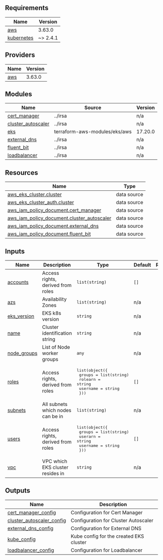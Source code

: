 <!-- BEGIN_TF_DOCS -->
## Requirements

| Name | Version |
|------|---------|
| <a name="requirement_aws"></a> [aws](#requirement\_aws) | 3.63.0 |
| <a name="requirement_kubernetes"></a> [kubernetes](#requirement\_kubernetes) | ~> 2.4.1 |

## Providers

| Name | Version |
|------|---------|
| <a name="provider_aws"></a> [aws](#provider\_aws) | 3.63.0 |

## Modules

| Name | Source | Version |
|------|--------|---------|
| <a name="module_cert_manager"></a> [cert\_manager](#module\_cert\_manager) | ../irsa | n/a |
| <a name="module_cluster_autoscaler"></a> [cluster\_autoscaler](#module\_cluster\_autoscaler) | ../irsa | n/a |
| <a name="module_eks"></a> [eks](#module\_eks) | terraform-aws-modules/eks/aws | 17.20.0 |
| <a name="module_external_dns"></a> [external\_dns](#module\_external\_dns) | ../irsa | n/a |
| <a name="module_fluent_bit"></a> [fluent\_bit](#module\_fluent\_bit) | ../irsa | n/a |
| <a name="module_loadbalancer"></a> [loadbalancer](#module\_loadbalancer) | ../irsa | n/a |

## Resources

| Name | Type |
|------|------|
| [aws_eks_cluster.cluster](https://registry.terraform.io/providers/hashicorp/aws/3.63.0/docs/data-sources/eks_cluster) | data source |
| [aws_eks_cluster_auth.cluster](https://registry.terraform.io/providers/hashicorp/aws/3.63.0/docs/data-sources/eks_cluster_auth) | data source |
| [aws_iam_policy_document.cert_manager](https://registry.terraform.io/providers/hashicorp/aws/3.63.0/docs/data-sources/iam_policy_document) | data source |
| [aws_iam_policy_document.cluster_autoscaler](https://registry.terraform.io/providers/hashicorp/aws/3.63.0/docs/data-sources/iam_policy_document) | data source |
| [aws_iam_policy_document.external_dns](https://registry.terraform.io/providers/hashicorp/aws/3.63.0/docs/data-sources/iam_policy_document) | data source |
| [aws_iam_policy_document.fluent_bit](https://registry.terraform.io/providers/hashicorp/aws/3.63.0/docs/data-sources/iam_policy_document) | data source |

## Inputs

| Name | Description | Type | Default | Required |
|------|-------------|------|---------|:--------:|
| <a name="input_accounts"></a> [accounts](#input\_accounts) | Access rights, derived from roles | `list(string)` | `[]` | no |
| <a name="input_azs"></a> [azs](#input\_azs) | Availability Zones | `list(string)` | n/a | yes |
| <a name="input_eks_version"></a> [eks\_version](#input\_eks\_version) | EKS k8s version | `string` | n/a | yes |
| <a name="input_name"></a> [name](#input\_name) | Cluster identification string | `string` | n/a | yes |
| <a name="input_node_groups"></a> [node\_groups](#input\_node\_groups) | List of Node worker groups | `any` | n/a | yes |
| <a name="input_roles"></a> [roles](#input\_roles) | Access rights, derived from roles | <pre>list(object({<br>    groups   = list(string)<br>    rolearn  = string<br>    username = string<br>  }))</pre> | `[]` | no |
| <a name="input_subnets"></a> [subnets](#input\_subnets) | All subnets which nodes can be in | `list(string)` | n/a | yes |
| <a name="input_users"></a> [users](#input\_users) | Access rights, derived from roles | <pre>list(object({<br>    groups   = list(string)<br>    userarn  = string<br>    username = string<br>  }))</pre> | `[]` | no |
| <a name="input_vpc"></a> [vpc](#input\_vpc) | VPC which EKS cluster resides in | `string` | n/a | yes |

## Outputs

| Name | Description |
|------|-------------|
| <a name="output_cert_manager_config"></a> [cert\_manager\_config](#output\_cert\_manager\_config) | Configuration for Cert Manager |
| <a name="output_cluster_autoscaler_config"></a> [cluster\_autoscaler\_config](#output\_cluster\_autoscaler\_config) | Configuration for Cluster Autoscaler |
| <a name="output_external_dns_config"></a> [external\_dns\_config](#output\_external\_dns\_config) | Configuration for External DNS |
| <a name="output_kube_config"></a> [kube\_config](#output\_kube\_config) | Kube config for the created EKS cluster |
| <a name="output_loadbalancer_config"></a> [loadbalancer\_config](#output\_loadbalancer\_config) | Configuration for Loadbalancer |
<!-- END_TF_DOCS -->
